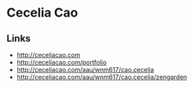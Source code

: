 # Cecelia Cao

## Links

- http://ceceliacao.com
- http://ceceliacao.com/portfolio
- http://ceceliacao.com/aau/wnm617/cao.cecelia
- http://ceceliacao.com/aau/wnm617/cao.cecelia/zengarden